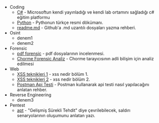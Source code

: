 <!--![](https://github.com/mel4mi/siber-guvenlik-ziggurat/blob/main/Depo/resimler/block.png)
# Tadilatta -->






* Coding
  * [C#](https://docs.microsoft.com/tr-tr/learn/paths/csharp-first-steps/) - Microsoftun kendi yayınladığı ve kendi lab ortamını sağladığı c# eğitim platformu
  * [Python](https://docs.python.org/tr/3/tutorial/index.html) - Pythonun türkçe resmi dökümanı.
  * [readme.md](https://berkay22demirel.blogspot.com/2019/03/github-readme-yazma.html) - Github'a .md uzantılı dosyaları yazma rehberi.
* Osint
  * denem1
  * denem2
* Forensic
  * [pdf forensic](https://tho-le.medium.com/pdf-forensics-introduction-part-1-6e8232935828) - pdf dosyalarının incelenmesi.
  * [Chorme Forensic Analiz](https://medium.com/@aycaaslan1213/google-chrome-forensic-analizi-72115d6acec6) - Chorme tarayıcısının adli bilişim için analiz edilmesi
* Web
  * [XSS teknikleri 1](https://www.priviasecurity.com/derinlemesine-xss-saldiri-teknikleri-bolum-1/) - xss nedir bölüm 1.
  * [XSS teknikleri 2](https://www.priviasecurity.com/derinlemesine-xss-saldiri-teknikleri-bolum-2/) - xss nedir bölüm 2.
  * [Postman Api Testi](https://medium.com/mobvenlab-tr/postman-ile-api-testi-nas%C4%B1l-yap%C4%B1l%C4%B1r-fb7e182b3d0) - Postman kullanarak api testi nasıl yapılacağını anlatan rehber.
* Reverse Engineering
  * denem3
* Pentest
  * [apt](https://www.turkhackteam.org/konular/advanced-persistent-thret-apt-nedir.2019692/) - "Gelişmiş Sürekli Tehdit" diye çevrilebilecek, saldırı senaryolarının oluşumunu anlatan yazı.
